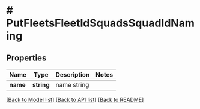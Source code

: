 # # PutFleetsFleetIdSquadsSquadIdNaming

## Properties

Name | Type | Description | Notes
------------ | ------------- | ------------- | -------------
**name** | **string** | name string | 

[[Back to Model list]](../../README.md#documentation-for-models) [[Back to API list]](../../README.md#documentation-for-api-endpoints) [[Back to README]](../../README.md)


